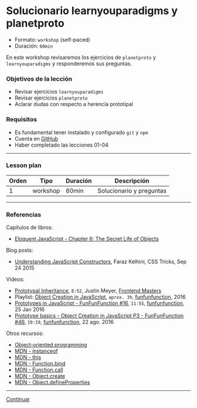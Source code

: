 # Solucionario learnyouparadigms y planetproto

* Formato: `workshop` (self-paced)
* Duración: `60min`

En este workshop revisaremos los ejercicios de `planetproto` y
`learnyouparadigms` y responderemos sus preguntas.

### Objetivos de la lección

* Revisar ejercicios `learnyouparadigms`
* Revisar ejercicios `planetproto`
* Aclarar dudas con respecto a herencia prototipal

### Requisitos

* Es fundamental tener instalado y configurado `git` y `npm`
* Cuenta en [GitHub](https://github.com/)
* Haber completado las lecciones 01-04

***

### Lesson plan

| Orden |  Tipo      | Duración | Descripción
|-------|------------|----------|------------
|   1   | workshop   |   60min  | Solucionario y preguntas

***

### Referencias

Capítulos de libros:

* [Eloquent JavaScript - Chapter 6: The Secret Life of Objects](http://eloquentjavascript.net/06_object.html)

Blog posts:

* [Understanding JavaScript Constructors](https://css-tricks.com/understanding-javascript-constructors/),
  Faraz Kelhini, CSS Tricks, Sep 24 2015

Videos:

* [Prototypal Inheritance](https://frontendmasters.com/courses/javascript-jquery-dom/prototypal-inheritance/),
  `8:52`, Justin Meyer, [Frontend Masters](https://frontendmasters.com/)
* Playlist: [Object Creation in JavaScript](https://www.youtube.com/playlist?list=PL0zVEGEvSaeHBZFy6Q8731rcwk0Gtuxub),
  `aprox. 3h`, [funfunfunction](https://www.youtube.com/channel/UCO1cgjhGzsSYb1rsB4bFe4Q),
  2016
* [Prototypes in JavaScript - FunFunFunction #16](https://www.youtube.com/watch?v=riDVvXZ_Kb4),
  `11:55`, [funfunfunction](https://www.youtube.com/channel/UCO1cgjhGzsSYb1rsB4bFe4Q),
  25 Jan 2016
* [Prototype basics - Object Creation in JavaScript P3 - FunFunFunction #46](https://www.youtube.com/watch?v=YkoelSTUy7A),
  `19:19`, [funfunfunction](https://www.youtube.com/channel/UCO1cgjhGzsSYb1rsB4bFe4Q),
  22 ago. 2016

Otros recursos:

* [Object-oriented programming](https://en.wikipedia.org/wiki/Object-oriented_programming)
* [MDN - instanceof](https://developer.mozilla.org/en-US/docs/Web/JavaScript/Reference/Operators/instanceof)
* [MDN - this](https://developer.mozilla.org/en-US/docs/Web/JavaScript/Reference/Operators/this)
* [MDN - Function.bind](https://developer.mozilla.org/en-US/docs/Web/JavaScript/Reference/Global_Objects/Function/bind)
* [MDN - Function.call](https://developer.mozilla.org/en-US/docs/Web/JavaScript/Reference/Global_Objects/Function/call)
* [MDN - Object.create](https://developer.mozilla.org/en-US/docs/Web/JavaScript/Reference/Global_Objects/Object/create)
* [MDN - Object.defineProperties](https://developer.mozilla.org/en-US/docs/Web/JavaScript/Reference/Global_Objects/Object/defineProperties)

***

[Continuar](06-game-oop.md)
